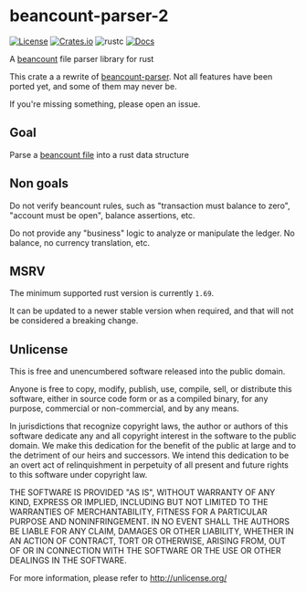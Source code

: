 # beancount-parser-2

[![License](https://img.shields.io/crates/l/beancount-parser-2)](#Unlicense)
[![Crates.io](https://img.shields.io/crates/v/beancount-parser-2)](https://crates.io/crates/beancount-parser-2)
![rustc](https://img.shields.io/badge/rustc-1.69+-blue?logo=rust)
[![Docs](https://docs.rs/beancount-parser-2/badge.svg)](https://docs.rs/beancount-parser-2)

A [beancount] file parser library for rust

[beancount]: https://beancount.github.io/docs/index.html

This crate a a rewrite of [beancount-parser]. Not all features have been ported yet, and some of them may never be.

If you're missing something, please open an issue.

[beancount-parser]: https://github.com/jcornaz/beancount-parser

## Goal

Parse a [beancount file](https://beancount.github.io/docs/beancount_language_syntax.html) into a rust data structure


## Non goals

Do not verify beancount rules, such as "transaction must balance to zero", "account must be open", balance assertions, etc.

Do not provide any "business" logic to analyze or manipulate the ledger. No balance, no currency translation, etc.


## MSRV

The minimum supported rust version is currently `1.69`.

It can be updated to a newer stable version when required, and that will not be considered a breaking change.


## Unlicense

This is free and unencumbered software released into the public domain.

Anyone is free to copy, modify, publish, use, compile, sell, or
distribute this software, either in source code form or as a compiled
binary, for any purpose, commercial or non-commercial, and by any
means.

In jurisdictions that recognize copyright laws, the author or authors
of this software dedicate any and all copyright interest in the
software to the public domain. We make this dedication for the benefit
of the public at large and to the detriment of our heirs and
successors. We intend this dedication to be an overt act of
relinquishment in perpetuity of all present and future rights to this
software under copyright law.

THE SOFTWARE IS PROVIDED "AS IS", WITHOUT WARRANTY OF ANY KIND,
EXPRESS OR IMPLIED, INCLUDING BUT NOT LIMITED TO THE WARRANTIES OF
MERCHANTABILITY, FITNESS FOR A PARTICULAR PURPOSE AND NONINFRINGEMENT.
IN NO EVENT SHALL THE AUTHORS BE LIABLE FOR ANY CLAIM, DAMAGES OR
OTHER LIABILITY, WHETHER IN AN ACTION OF CONTRACT, TORT OR OTHERWISE,
ARISING FROM, OUT OF OR IN CONNECTION WITH THE SOFTWARE OR THE USE OR
OTHER DEALINGS IN THE SOFTWARE.

For more information, please refer to <http://unlicense.org/>
